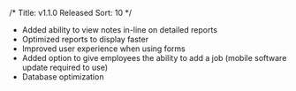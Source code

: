 /*
Title: v1.1.0 Released
Sort: 10
*/
- Added ability to view notes in-line on detailed reports
- Optimized reports to display faster
- Improved user experience when using forms
- Added option to give employees the ability to add a job (mobile software update required to use)
- Database optimization